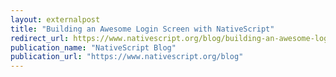 ```yaml
---
layout: externalpost
title: "Building an Awesome Login Screen with NativeScript"
redirect_url: https://www.nativescript.org/blog/building-an-awesome-login-screen-with-nativescript
publication_name: "NativeScript Blog"
publication_url: "https://www.nativescript.org/blog"
---
```


